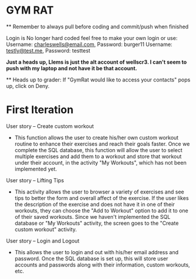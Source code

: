 # GYM RAT

** Remember to always pull before coding and commit/push when finished


Login is No longer hard coded feel free to make your own login or use:
Username: charleswells@email.com, Password: burger11
Username: testly@test.me, Password: testtest

**Just a heads up, Llems is just the alt account of wellscr3. I can't seem to push with my laptop and not have it be that account.**

** Heads up to grader: If "GymRat would like to access your contacts" pops up, click on Deny.
# First Iteration
User story – Create custom workout
  - This function allows the user to create his/her own custom workout routine to enhance their exercises and reach their goals faster.       Once we complete the SQL database, this function will allow the user to select multiple exercises and add them to a workout and store     that workout under their account, in the activity "My Workouts", which has not been implemented yet.
  
User story – Lifting Tips
  - This activity allows the user to browser a variety of exercises and see tips to better the form and overall affect of the exercise. If     the user likes the description of the exercise and does not have it in one of their workouts, they can choose the "Add to Workout"         option to add it to one of their saved workouts. Since we haven't implemented the SQL database or "My Workouts" activity, the screen       goes to the "Create custom workout" activity.
  
User story – Login and Logout
  - This allows the user to login and out with his/her email address and password. Once the SQL database is set up, this will store user accounts and passwords along with their information, custom workouts, etc. 
